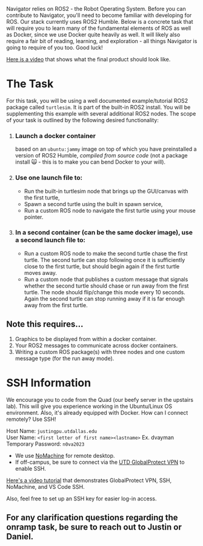 Navigator relies on ROS2 - the Robot Operating System. Before you can contribute to Navigator, you'll need to become familiar with developing for ROS. Our stack currently uses ROS2 Humble. Below is a concrete task that will require you to learn many of the fundamental elements of ROS as well as Docker, since we use Docker quite heavily as well. It will likely also require a fair bit of reading, learning, and exploration - all things Navigator is going to require of you too.  Good luck!

[Here is a video](turtlesim_demo.mp4) that shows what the final product should look like.

# The Task

For this task, you will be using a well documented example/tutorial ROS2 package called `turtlesim`. It is part of the built-in ROS2 install. You will be supplementing this example with several additional ROS2 nodes. The scope of your task is outlined by the following desired functionality:

1. ### Launch a docker container
    based on an `ubuntu:jammy` image on top of which you have preinstalled a version of ROS2 Humble, *compiled from source code* (not a package install 🙀 - this is to make you can bend Docker to your will).

2. ### Use one launch file to:
    - Run the built-in turtlesim node that brings up the GUI/canvas with the first turtle, 
    - Spawn a second turtle using the built in spawn service,
    - Run a custom ROS node to navigate the first turtle using your mouse pointer.
3. ### In a second container (can be the same docker image), use a second launch file to: 
    - Run a custom ROS node to make the second turtle chase the first turtle. The second turtle can stop following once it is sufficiently close to the first turtle, but should begin again if the first turtle moves away. 
    - Run a custom node that publishes a custom message that signals whether the second turtle should chase or run away from the first turtle. The node should flip/change this mode every 10 seconds.  Again the second turtle can stop running away if it is far enough away from the first turtle.  

## Note this requires...
1. Graphics to be displayed from within a docker container.
2. Your ROS2 messages to communicate across docker containers.
3. Writing a custom ROS package(s) with three nodes and one custom message type (for the run away mode).

# SSH Information

We encourage you to code from the Quad (our beefy server in the upstairs lab). This will give you experience working in the Ubuntu/Linux OS environment. Also, it's already equipped with Docker. How can I connect remotely? Use SSH!

Host Name: ```justingpu.utdallas.edu```     
User Name: ```<first letter of first name><lastname>``` Ex. dvayman
Temporary Password: ```n0va2023```

- We use [NoMachine](https://www.nomachine.com/) for remote desktop.  
- If off-campus, be sure to connect via the [UTD GlobalProtect VPN](https://atlas.utdallas.edu/TDClient/30/Portal/Requests/ServiceDet?ID=167) to enable SSH.

[Here's a video tutorial](ssh_tutorial.mp4) that demonstrates GlobalProtect VPN, SSH, NoMachine, and VS Code SSH.

Also, feel free to set up an SSH key for easier log-in access.

## For any clarification questions regarding the onramp task, be sure to reach out to Justin or Daniel.
